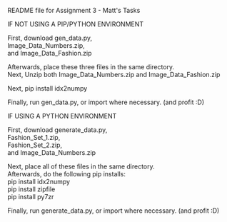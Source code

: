 README file for Assignment 3 - Matt's Tasks

IF NOT USING A PIP/PYTHON ENVIRONMENT  
  
First, download 
gen_data.py,  
Image_Data_Numbers.zip,  
and Image_Data_Fashion.zip  

Afterwards, place these three files in the same directory.  
Next, Unzip both Image_Data_Numbers.zip and Image_Data_Fashion.zip

Next, pip install idx2numpy  

Finally, run gen_data.py, or import where necessary. (and profit :D)  
  
  
IF USING A PYTHON ENVIRONMENT  
   
First, download 
generate_data.py,  
Fashion_Set_1.zip,  
Fashion_Set_2.zip,  
and Image_Data_Numbers.zip  

Next, place all of these files in the same directory.  
Afterwards, do the following pip installs:  
pip install idx2numpy  
pip install zipfile  
pip install py7zr  

Finally, run generate_data.py, or import where necessary. (and profit :D)

